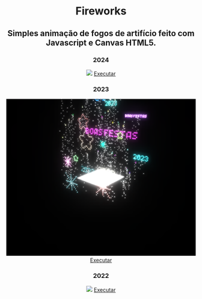 <h1 align="center">Fireworks</h1>

<h2 align="center">Simples animação de fogos de artifício feito com Javascript e Canvas HTML5.</h2>

<div align="center">
  <h3 >2024</h3>
  <img src="2024/example.png"/>
  <a href='https://alex5ander.github.io/Fireworks/2024/dist/index.html'>Executar</a>
</div>

<div align="center">
  <h3 >2023</h3>
  <img src="2023/example.png"/>
  <a href='https://alex5ander.github.io/Fireworks/2023/dist/index.html'>Executar</a>
</div>

<div align="center">
  <h3>2022</h3>
  <img src="2022/example.png"/>
  <a href='https://alex5ander.github.io/Fireworks/2022/index.html'>Executar</a>
</div>
